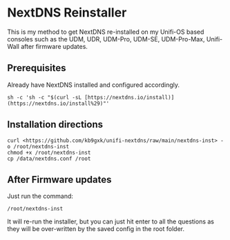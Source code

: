 # NextDNS Reinstaller

This is my method to get NextDNS re-installed on my Unifi-OS based consoles such as the UDM, UDR, UDM-Pro, UDM-SE, UDM-Pro-Max, Unifi-Wall after firmware updates.

## Prerequisites

Already have NextDNS installed and configured accordingly.

```  
sh -c 'sh -c "$(curl -sL [https://nextdns.io/install)](https://nextdns.io/install%29)"'  
```

## Installation directions

```  
curl <https://github.com/kb9gxk/unifi-nextdns/raw/main/nextdns-inst> -o /root/nextdns-inst  
chmod +x /root/nextdns-inst  
cp /data/nextdns.conf /root  
```

## After Firmware updates

Just run the command:

```  
/root/nextdns-inst  
```

It will re-run the installer, but you can just hit enter to all the questions as they will be over-written by the saved config in the root folder.
